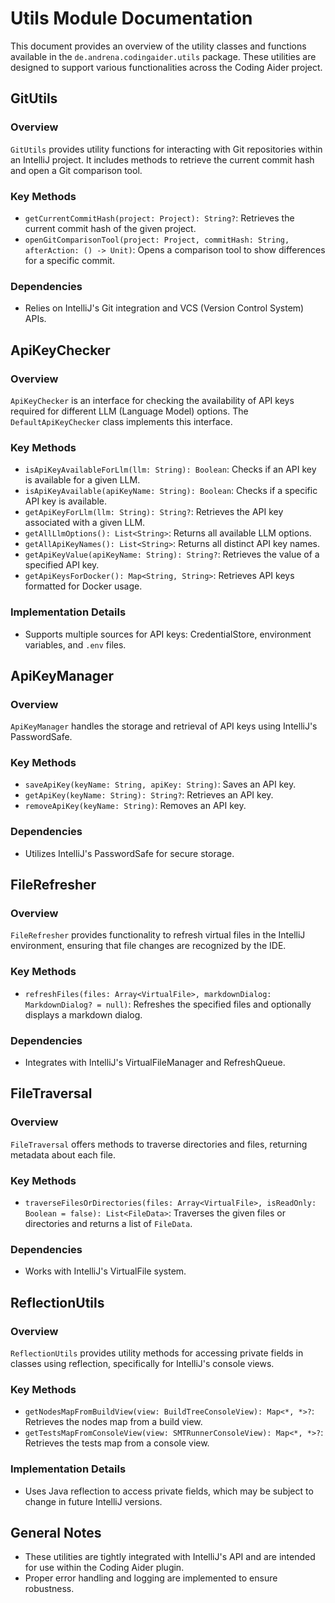 # Utils Module Documentation

This document provides an overview of the utility classes and functions available in the `de.andrena.codingaider.utils` package. These utilities are designed to support various functionalities across the Coding Aider project.

## GitUtils

### Overview
`GitUtils` provides utility functions for interacting with Git repositories within an IntelliJ project. It includes methods to retrieve the current commit hash and open a Git comparison tool.

### Key Methods
- `getCurrentCommitHash(project: Project): String?`: Retrieves the current commit hash of the given project.
- `openGitComparisonTool(project: Project, commitHash: String, afterAction: () -> Unit)`: Opens a comparison tool to show differences for a specific commit.

### Dependencies
- Relies on IntelliJ's Git integration and VCS (Version Control System) APIs.

## ApiKeyChecker

### Overview
`ApiKeyChecker` is an interface for checking the availability of API keys required for different LLM (Language Model) options. The `DefaultApiKeyChecker` class implements this interface.

### Key Methods
- `isApiKeyAvailableForLlm(llm: String): Boolean`: Checks if an API key is available for a given LLM.
- `isApiKeyAvailable(apiKeyName: String): Boolean`: Checks if a specific API key is available.
- `getApiKeyForLlm(llm: String): String?`: Retrieves the API key associated with a given LLM.
- `getAllLlmOptions(): List<String>`: Returns all available LLM options.
- `getAllApiKeyNames(): List<String>`: Returns all distinct API key names.
- `getApiKeyValue(apiKeyName: String): String?`: Retrieves the value of a specified API key.
- `getApiKeysForDocker(): Map<String, String>`: Retrieves API keys formatted for Docker usage.

### Implementation Details
- Supports multiple sources for API keys: CredentialStore, environment variables, and `.env` files.

## ApiKeyManager

### Overview
`ApiKeyManager` handles the storage and retrieval of API keys using IntelliJ's PasswordSafe.

### Key Methods
- `saveApiKey(keyName: String, apiKey: String)`: Saves an API key.
- `getApiKey(keyName: String): String?`: Retrieves an API key.
- `removeApiKey(keyName: String)`: Removes an API key.

### Dependencies
- Utilizes IntelliJ's PasswordSafe for secure storage.

## FileRefresher

### Overview
`FileRefresher` provides functionality to refresh virtual files in the IntelliJ environment, ensuring that file changes are recognized by the IDE.

### Key Methods
- `refreshFiles(files: Array<VirtualFile>, markdownDialog: MarkdownDialog? = null)`: Refreshes the specified files and optionally displays a markdown dialog.

### Dependencies
- Integrates with IntelliJ's VirtualFileManager and RefreshQueue.

## FileTraversal

### Overview
`FileTraversal` offers methods to traverse directories and files, returning metadata about each file.

### Key Methods
- `traverseFilesOrDirectories(files: Array<VirtualFile>, isReadOnly: Boolean = false): List<FileData>`: Traverses the given files or directories and returns a list of `FileData`.

### Dependencies
- Works with IntelliJ's VirtualFile system.

## ReflectionUtils

### Overview
`ReflectionUtils` provides utility methods for accessing private fields in classes using reflection, specifically for IntelliJ's console views.

### Key Methods
- `getNodesMapFromBuildView(view: BuildTreeConsoleView): Map<*, *>?`: Retrieves the nodes map from a build view.
- `getTestsMapFromConsoleView(view: SMTRunnerConsoleView): Map<*, *>?`: Retrieves the tests map from a console view.

### Implementation Details
- Uses Java reflection to access private fields, which may be subject to change in future IntelliJ versions.

## General Notes
- These utilities are tightly integrated with IntelliJ's API and are intended for use within the Coding Aider plugin.
- Proper error handling and logging are implemented to ensure robustness.
